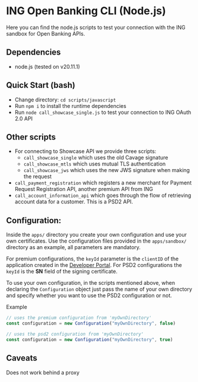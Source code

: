 # ING Open Banking CLI (Node.js)

Here you can find the node.js scripts to test your connection with the ING sandbox for Open Banking APIs.

## Dependencies

* node.js (tested on v20.11.1)

## Quick Start (bash)

* Change directory: `cd scripts/javascript`
* Run `npm i` to install the runtime dependencies
* Run `node call_showcase_single.js` to test your connection to ING OAuth 2.0 API

## Other scripts

- For connecting to Showcase API we provide three scripts:
  - `call_showcase_single` which uses the old Cavage signature
  - `call_showcase_mtls` which uses mutual TLS authentication
  - `call_showcase_jws` which uses the new JWS signature when making the request
- `call_payment_registration` which registers a new merchant for Payment Request Registration API, another premium API from ING
- `call_account_information_api` which goes through the flow of retrieving account data for a customer. This is a PSD2 API.

## Configuration:

Inside the `apps/` directory you create your own configuration and use your own certificates.
Use the configuration files provided in the `apps/sandbox/` directory as an example, all parameters are mandatory.

For premium configurations, the `keyId` parameter is the `clientID` of the application created in the
[Developer Portal](https://developer.ing.com). For PSD2 configurations the `keyId` is the **SN** field
of the signing certificate.

To use your own configuration, in the scripts mentioned above, when declaring the
`Configuration` object just pass the name of your own directory and specify whether you
want to use the PSD2 configuration or not.

Example

```javascript
// uses the premium configuration from 'myOwnDirectory'
const configuration = new Configuration("myOwnDirectory", false)

// uses the psd2 configuration from 'myOwnDirectory'
const configuration = new Configuration("myOwnDirectory", true)
```

## Caveats

Does not work behind a proxy
